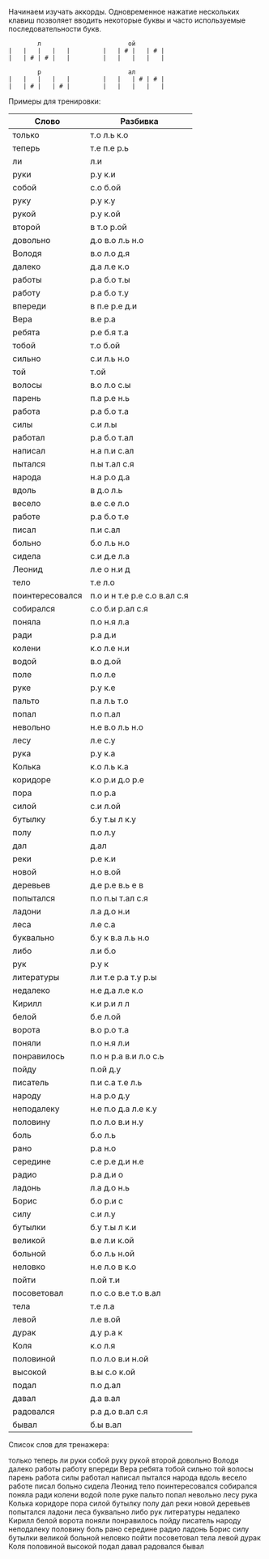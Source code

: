 Начинаем изучать аккорды. Одновременное нажатие нескольких клавиш позволяет вводить некоторые буквы и часто используемые последовательности букв.

```
        л                        ой
|   |   |   |   |         |   | # |   | # |
|   | # | # |   |         |   |   |   |   |

        р                        ал
|   |   |   |   |         |   |   | # | # |
|   | # |   | # |         |   |   |   |   |

```

Примеры для тренировки:

| Слово | Разбивка |
| --- | --- |
| только | т.о л.ь к.о | 
| теперь | т.е п.е р.ь | 
| ли | л.и | 
| руки | р.у к.и | 
| собой | с.о б.ой | 
| руку | р.у к.у | 
| рукой | р.у к.ой | 
| второй | в т.о р.ой | 
| довольно | д.о в.о л.ь н.о | 
| Володя | в.о л.о д.я | 
| далеко | д.а л.е к.о | 
| работы | р.а б.о т.ы | 
| работу | р.а б.о т.у | 
| впереди | в п.е р.е д.и | 
| Вера | в.е р.а | 
| ребята | р.е б.я т.а | 
| тобой | т.о б.ой | 
| сильно | с.и л.ь н.о | 
| той | т.ой | 
| волосы | в.о л.о с.ы | 
| парень | п.а р.е н.ь | 
| работа | р.а б.о т.а | 
| силы | с.и л.ы | 
| работал | р.а б.о т.ал | 
| написал | н.а п.и с.ал | 
| пытался | п.ы т.ал с.я | 
| народа | н.а р.о д.а | 
| вдоль | в д.о л.ь | 
| весело | в.е с.е л.о | 
| работе | р.а б.о т.е | 
| писал | п.и с.ал | 
| больно | б.о л.ь н.о | 
| сидела | с.и д.е л.а | 
| Леонид | л.е о н.и д | 
| тело | т.е л.о | 
| поинтересовался | п.о и н т.е р.е с.о в.ал с.я | 
| собирался | с.о б.и р.ал с.я | 
| поняла | п.о н.я л.а | 
| ради | р.а д.и | 
| колени | к.о л.е н.и | 
| водой | в.о д.ой | 
| поле | п.о л.е | 
| руке | р.у к.е | 
| пальто | п.а л.ь т.о | 
| попал | п.о п.ал | 
| невольно | н.е в.о л.ь н.о | 
| лесу | л.е с.у | 
| рука | р.у к.а | 
| Колька | к.о л.ь к.а | 
| коридоре | к.о р.и д.о р.е | 
| пора | п.о р.а | 
| силой | с.и л.ой | 
| бутылку | б.у т.ы л к.у | 
| полу | п.о л.у | 
| дал | д.ал | 
| реки | р.е к.и | 
| новой | н.о в.ой | 
| деревьев | д.е р.е в.ь е в | 
| попытался | п.о п.ы т.ал с.я | 
| ладони | л.а д.о н.и | 
| леса | л.е с.а | 
| буквально | б.у к в.а л.ь н.о | 
| либо | л.и б.о | 
| рук | р.у к | 
| литературы | л.и т.е р.а т.у р.ы | 
| недалеко | н.е д.а л.е к.о | 
| Кирилл | к.и р.и л л | 
| белой | б.е л.ой | 
| ворота | в.о р.о т.а | 
| поняли | п.о н.я л.и | 
| понравилось | п.о н р.а в.и л.о с.ь | 
| пойду | п.ой д.у | 
| писатель | п.и с.а т.е л.ь | 
| народу | н.а р.о д.у | 
| неподалеку | н.е п.о д.а л.е к.у | 
| половину | п.о л.о в.и н.у | 
| боль | б.о л.ь | 
| рано | р.а н.о | 
| середине | с.е р.е д.и н.е | 
| радио | р.а д.и о | 
| ладонь | л.а д.о н.ь | 
| Борис | б.о р.и с | 
| силу | с.и л.у | 
| бутылки | б.у т.ы л к.и | 
| великой | в.е л.и к.ой | 
| больной | б.о л.ь н.ой | 
| неловко | н.е л.о в к.о | 
| пойти | п.ой т.и | 
| посоветовал | п.о с.о в.е т.о в.ал | 
| тела | т.е л.а | 
| левой | л.е в.ой | 
| дурак | д.у р.а к | 
| Коля | к.о л.я | 
| половиной | п.о л.о в.и н.ой | 
| высокой | в.ы с.о к.ой | 
| подал | п.о д.ал | 
| давал | д.а в.ал | 
| радовался | р.а д.о в.ал с.я | 
| бывал | б.ы в.ал | 

Список слов для тренажера:

только теперь ли руки собой руку рукой второй довольно Володя далеко работы работу впереди Вера ребята тобой сильно той волосы парень работа силы работал написал пытался народа вдоль весело работе писал больно сидела Леонид тело поинтересовался собирался поняла ради колени водой поле руке пальто попал невольно лесу рука Колька коридоре пора силой бутылку полу дал реки новой деревьев попытался ладони леса буквально либо рук литературы недалеко Кирилл белой ворота поняли понравилось пойду писатель народу неподалеку половину боль рано середине радио ладонь Борис силу бутылки великой больной неловко пойти посоветовал тела левой дурак Коля половиной высокой подал давал радовался бывал
